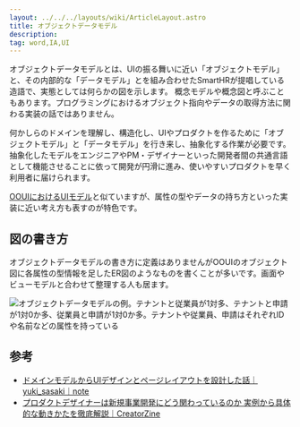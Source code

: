 ```yaml
---
layout: ../../../layouts/wiki/ArticleLayout.astro
title: オブジェクトデータモデル
description:
tag: word,IA,UI
---
```


オブジェクトデータモデルとは、UIの振る舞いに近い「オブジェクトモデル」と、その内部的な「データモデル」とを組み合わせたSmartHRが提唱している造語で、実態としては何らかの図を示します。
概念モデルや概念図と呼ぶこともあります。プログラミングにおけるオブジェクト指向やデータの取得方法に関わる実装の話ではありません。

何かしらのドメインを理解し、構造化し、UIやプロダクトを作るために「オブジェクトモデル」と「データモデル」を行き来し、抽象化する作業が必要です。
抽象化したモデルをエンジニアやPM・デザイナーといった開発者間の共通言語として機能させることに依って開発が円滑に進み、使いやすいプロダクトを早く利用者に届けられます。

[OOUIにおけるUIモデル](https://www.sociomedia.co.jp/7279)と似ていますが、属性の型やデータの持ち方といった実装に近い考え方も表すのが特色です。

## 図の書き方

オブジェクトデータモデルの書き方に定義はありませんがOOUIのオブジェクト図に各属性の型情報を足したER図のようなものを書くことが多いです。画面やビューモデルと合わせて整理する人も居ます。

![オブジェクトデータモデルの例。テナントと従業員が1対多、テナントと申請が1対0か多、従業員と申請が1対0か多。テナントや従業員、申請はそれぞれIDや名前などの属性を持っている](/images/object-data-model/example.png)

## 参考

- [ドメインモデルからUIデザインとページレイアウトを設計した話｜yuki_sasaki｜note](https://note.com/yukisasaki/n/n5129cc7c62e3)
- [プロダクトデザイナーは新規事業開発にどう関わっているのか 実例から具体的な動きかたを徹底解説｜CreatorZine](https://creatorzine.jp/article/detail/1994)